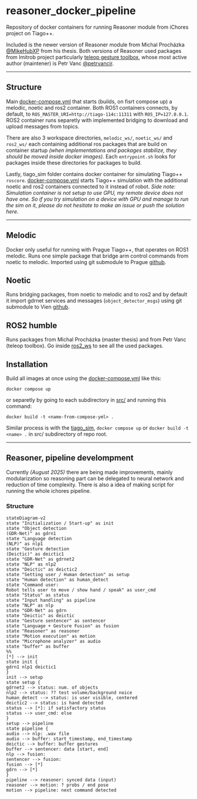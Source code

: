 # reasoner_docker_pipeline
Repository of docker containers for running Reasoner module from iChores project on Tiago++. 

Included is the newer version of Reasoner module from Michal Procházka [@MikeHubXP](https://github.com/MikeHubXP) from his thesis. Both versions of Reasoner used packages from Imitrob project particularly [teleop gesture toolbox](https://github.com/imitrob/teleop_gesture_toolbox/tree/main), whose most active author (maintener) is Petr Vanc [@petrvancjr](https://github.com/petrvancjr).
***
## Structure
Main [docker-compose.yml](docker-compose.yml) that starts (builds, on fisrt compose up) a melodic, noetic and ros2 container. Both ROS1 containers connects, by default, to `ROS_MASTER_URI=http://tiago-114c:11311` with `ROS_IP=127.0.0.1`. ROS2 container runs separetly with implemented bridging to download and upload messages from topics.

There are also 3 workspace directories, `melodic_ws/`, `noetic_ws/` and `ros2_ws/` each containing additional ros packages that are build on container startup *(when implementations and packages stabilize, they should be moved inside docker images)*. Each `entrypoint.sh` looks for packages inside these directories for packages to build.

Lastly, tiago_sim folder contains docker container for simulating Tiago++ `roscore`. [docker-compose.yml](tiago_sim/docker-compose.yml) starts Tiago++ simulation with the additional noetic and ros2 containers connected to it instead of robot. *Side note: Simulation container is not setup to use GPU, my remote device does not have one. So if you try simulation on a device with GPU and manage to run the sim on it, please do not hesitate to make an issue or push the solution here.*
***
## Melodic
Docker only useful for running with Prague Tiago++, that operates on ROS1 melodic.
Runs one simple package that bridge arm control commands from noetic to melodic. Imported using git submodule to Prague [github](git@github.com:ichores-research/Motion_stack.git).

## Noetic
Runs bridging packages, from noetic to melodic and to ros2 and by default it import gdrnet services and messages (`object_detector_msgs`) using git submodule to Vien [github](git@github.com:v4r-tuwien/object_detector_msgs.git).

## ROS2 humble
Runs packages from Michal Procházka (master thesis) and from Petr Vanc (teleop toolbox). Go inside [ros2_ws](ros_ws/) to see all the used packages.

## Installation
Build all images at once using the [docker-compose.yml](docker-compose.yml) like this:
```
docker compose up
```
or separetly by going to each subdirectory in [src/](src/) and running this command:
```
docker build -t <name-from-compose-yml> .
```

Similar process is with the [tiago_sim](tiago_sim/), `docker compose up` or `docker build -t <name> .` in src/ subdirectory of repo root.
***
## Reasoner, pipeline develompment
Currently *(August 2025)* there are being made improvements, mainly modularization so reasoning part can be delegated to neural network and reduction of time complexity.
There is also a idea of making script for running the whole ichores pipeline.
### Structure
```mermaid
stateDiagram-v2
state "Initialization / Start-up" as init
state "Object detection
(GDR-Net)" as gdrn1
state "Language detection
(NLP)" as nlp1
state "Gesture detection
(Deictic)" as deictic1
state "GDR-Net" as gdrnet2
state "NLP" as nlp2
state "Deictic" as deictic2
state "Setting user / Human detection" as setup
state "Human detection" as human_detect
state "Command user:
Robot tells user to move / show hand / speak" as user_cmd
state "Status" as status
state "Input handling" as pipeline
state "NLP" as nlp
state "GDR-Net" as gdrn
state "Deictic" as deictic
state "Gesture sentencer" as sentencer
state "Language + Gesture Fusion" as fusion
state "Reasoner" as reasoner
state "Motion execution" as motion
state "Microphone analyzer" as audio
state "buffer" as buffer
%%
[*] --> init
state init {
gdrn1 nlp1 deictic1
}
init --> setup
state setup {
gdrnet2 --> status: num. of objects
nlp2 --> status: ?? test volume/background noice
human_detect --> status: is user visible, centered
deictic2 --> status: is hand detected
status --> [*]: if satisfactory status
status --> user_cmd: else
}
setup --> pipeline
state pipeline {
audio --> nlp: .wav file
audio --> buffer: start_timestamp, end_timestamp
deictic --> buffer: buffer gestures
buffer --> sentencer: data [start, end]
nlp --> fusion: 
sentencer --> fusion: 
fusion --> [*]
gdrn --> [*]
}
pipeline --> reasoner: synced data (input)
reasoner --> motion: ? probs / end pose
motion --> pipeline: next command detected
```